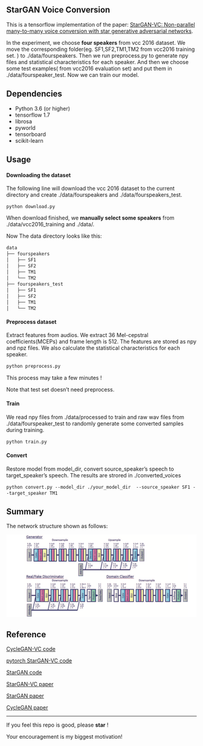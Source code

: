 ## StarGAN Voice Conversion



This is a tensorflow implementation of the paper: [StarGAN-VC: Non-parallel many-to-many voice conversion with star generative adversarial networks](https://arxiv.org/abs/1806.02169).

In the experiment, we choose **four speakers** from vcc 2016 dataset.  We  move the corresponding folder(eg. SF1,SF2,TM1,TM2 from vcc2016 training set. ) to ./data/fourspeakers. Then we run preprocess.py to generate npy files and statistical characteristics for each speaker. And then we choose some test examples( from vcc2016 evaluation set)  and put them in ./data/fourspeaker_test. Now we can train our model.

## Dependencies

- Python 3.6 (or higher)
- tensorflow 1.7
- librosa
- pyworld
- tensorboard
- scikit-learn

## Usage

#### Downloading the dataset

The following line will download the vcc 2016 dataset to the current directory and create ./data/fourspeakers and ./data/fourspeakers_test.

```
python download.py 
```

When download finished, we **manually select some speakers** from ./data/vcc2016_training and ./data/.

Now The data directory looks like this:

```
data
├── fourspeakers
│   ├── SF1
│   ├── SF2
│   ├── TM1
│   └── TM2
├── fourspeakers_test
│   ├── SF1
│   ├── SF2
│   ├── TM1
│   └── TM2
```



#### Preprocess dataset

Extract features from audios. We extract 36 Mel-cepstral coefficients(MCEPs) and frame length is 512. The features are stored as npy and npz files. We also calculate the statistical characteristics for each speaker.

```python
python preprocess.py
```

This process may take a few minutes !

Note  that test set doesn’t need preprocess.

#### Train

We read npy files from ./data/processed to train and raw wav files from ./data/fourspeaker_test to randomly generate some converted samples during training.

```python
python train.py
```

#### Convert

Restore model from model_dir, convert source_speaker’s speech to target_speaker’s speech. The results are strored in ./converted_voices

```
python convert.py --model_dir ./your_model_dir  --source_speaker SF1 --target_speaker TM1
```



## Summary

The network structure shown as follows:

![Snip20181102_2](./imgs/Snip20181102_2.png)





## Reference

[CycleGAN-VC code](https://github.com/leimao/Voice_Converter_CycleGAN)

[pytorch StarGAN-VC code](https://github.com/liusongxiang/StarGAN-Voice-Conversion)

[StarGAN code](https://github.com/taki0112/StarGAN-Tensorflow)

[StarGAN-VC paper](https://arxiv.org/abs/1806.02169)

[StarGAN paper](https://arxiv.org/abs/1806.02169)

[CycleGAN paper](https://arxiv.org/abs/1703.10593v4)

---

If you feel this repo is good, please  **star**  ! 

Your encouragement is my biggest motivation!